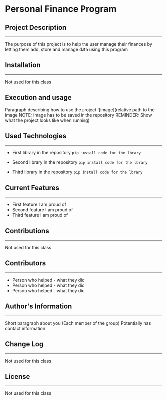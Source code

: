 # Personal Finance Program

## Project Description
---
The purpose of this project is to help the user manage their finances by letting them add, store and manage data using this program

## Installation
---
Not used for this class

## Execution and usage
Paragraph describing how to use the project
![image](relative path to the image NOTE: Image has to be saved in the repository REMINDER: Show what the project looks like when running)  

## Used Technologies
---
+ First library in the repository
`pip install code for the lbrary`

+ Second library in the repository
`pip install code for the lbrary`

+ Third library in the repository
`pip install code for the lbrary`

## Current Features
---
+ First feature I am proud of
+ Second feature I am proud of
+ Third feature I am proud of

## Contributions
---
Not used for this class

## Contributors
---
+ Person who helped - what they did
+ Person who helped - what they did
+ Person who helped - what they did

## Author's Information
---
Short paragraph about you (Each member of the group)
Potentially has contact information

## Change Log
---
Not used for this class

## License
---
Not used for this class